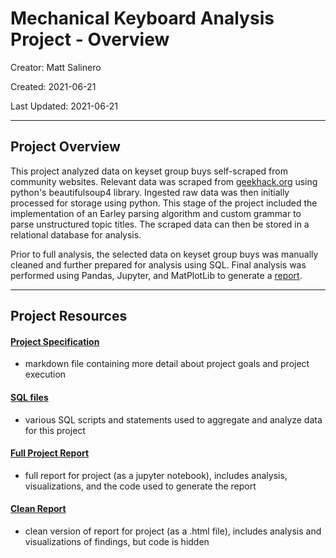 # Mechanical  Keyboard Analysis Project - Overview

Creator: Matt Salinero

Created: 2021-06-21

Last Updated: 2021-06-21

---
## Project Overview

This project analyzed data on keyset group buys self-scraped from community websites. Relevant data was scraped from [geekhack.org](https://geekhack.org/) using python's beautifulsoup4 library. Ingested raw data was then initially processed for storage using python. This stage of the project included the implementation of an Earley parsing algorithm and custom grammar to parse unstructured topic titles. The scraped data can then be stored in a relational database for analysis.

Prior to full analysis, the selected data on keyset group buys was manually cleaned and further prepared for analysis using SQL. Final analysis was performed using Pandas, Jupyter, and MatPlotLib to generate a [report](mech_report.ipynb).

---
## Project Resources

#### [Project Specification](mech_spec.md)
- markdown file containing more detail about project goals and project execution

#### [SQL files](db_scripts)
- various SQL scripts and statements used to aggregate and analyze data for this project

#### [Full Project Report](mech_report.ipynb)
- full report for project (as a jupyter notebook), includes analysis, visualizations, and the code used to generate the report

#### [Clean Report](https://mattsalinero.github.io/mech_report.html)
- clean version of report for project (as a .html file), includes analysis and visualizations of findings, but code is hidden